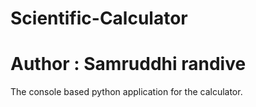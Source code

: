 # Scientific-Calculator
# Author : Samruddhi randive 

The console based python application for the calculator.
